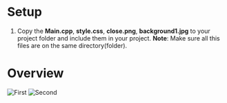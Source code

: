 # Setup

1. Copy the **Main.cpp**, **style.css**, **close.png**, **background1.jpg** to your project folder and include them in your project.
**Note**: Make sure all this files are on the same directory(folder).

# Overview
![First](https://i.imgur.com/slyxYIA.png)
![Second](https://i.imgur.com/HtgJYZy.png)